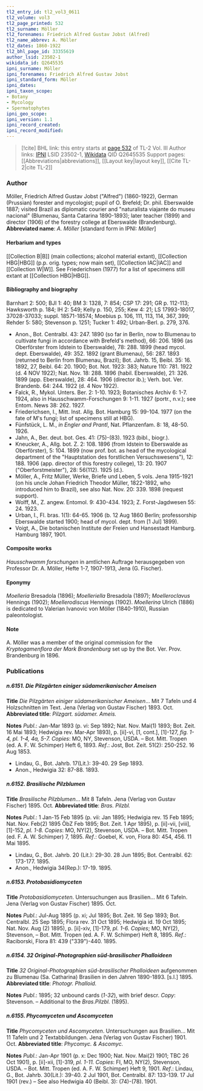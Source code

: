 ```yaml
---
tl2_entry_id: tl2_vol3_0611
tl2_volume: vol3
tl2_page_printed: 532
tl2_surname: Möller
tl2_forenames: Friedrich Alfred Gustav Jobst (Alfred)
tl2_name_abbrev: A. Möller
tl2_dates: 1860-1922
tl2_bhl_page_id: 33355619
author_lsid: 23502-1
wikidata_id: Q2645535
ipni_surname: Möller
ipni_forenames: Friedrich Alfred Gustav Jobst
ipni_standard_form: Möller
ipni_dates: 
ipni_taxon_scope: 
- Botany
- Mycology
- Spermatophytes
ipni_geo_scope: 
ipni_version: 1.1
ipni_record_created: 
ipni_record_modified:
---
```


> [!cite] BHL link: this entry starts at [page 532](https://www.biodiversitylibrary.org/page/33355619) of TL-2 Vol. III
> Author links: [IPNI](https://www.ipni.org/a/23502-1) LSID 23502-1, [Wikidata](https://www.wikidata.org/wiki/Q2645535) QID Q2645535
> Support pages: [[Abbreviations|abbreviations]], [[Layout key|layout key]], [[Cite TL-2|cite TL-2]]

### Author

Möller, Friedrich Alfred Gustav Jobst ("Alfred") (1860-1922), German (Prussian) forester and mycologist; pupil of O. Brefeld; Dr. phil. Eberswalde 1887; visited Brazil as diplomatic courier and "naturalista viajante do museu nacional" (Blumenau, Santa Catarina 1890-1893); later teacher (1899) and director (1906) of the forestry college at Eberswalde (Brandenburg). 
**Abbreviated name**: *A. Möller* \[standard form in IPNI: *Möller*\]

#### Herbarium and types

[[Collection B|B]] (main collections; alcohol material extant), [[Collection HBG|HBG]] (p.p. orig. types; now main set), [[Collection IAC|IAC]] and [[Collection W|W]]. See Friederichsen (1977) for a list of specimens still extant at [[Collection HBG|HBG]].

#### Bibliography and biography

Barnhart 2: 500; BJI 1: 40; BM 3: 1328, 7: 854; CSP 17: 291; GR p. 112-113; Hawksworth p. 184; IH 2: 549; Kelly p. 150, 255; Kew 4: 21; LS 17993-18017, 37028-37033; suppl. 18571-18574; Moebius p. 106, 111, 113, 114, 367, 399; Rehder 5: 580; Stevenson p. 1251; Tucker 1: 492; Urban-Berl. p. 279, 376.
- Anon., Bot. Centralbl. 43: 247. 1890 (so far in Berlin, now to Blumenau to cultivate fungi in accordance with Brefeld's method), 66: 206. 1896 (as Oberförster from Idstein to Eberswalde), 78: 288. 1899 (head mycol. dept. Eberswalde), 49: 352. 1892 (grant Blumenau), 56: 287. 1893 (returned to Berlin from Blumenau, Brazil); Bot. Jahrb. 15, Beibl. 35: 16. 1892, 27, Beibl. 64: 20. 1900; Bot. Not. 1923: 383; Nature 110: 781. 1922 (d. 4 NOV 1922); Nat. Nov. 18: 288. 1896 (habil. Eberswalde), 21: 326. 1899 (app. Eberswalde), 28: 464. 1906 (director ib.); Verh. bot. Ver. Brandenb. 64: 244. 1922 (d. 4 Nov 1922).
- Falck, R., Mykol. Unters. Ber. 2: 1-10. 1923; Botanisches Archiv 6: 1-7. 1924, also in Hausschwamm-Forschungen 9: 1-11. 1927 (portr., n.v.); see Entom. News 38: 262. 1927.
- Friederichsen, I., Mitt. Inst. Allg. Bot. Hamburg 15: 99-104. 1977 (on the fate of M's fungi; list of specimens still at HBG).
- Fünfstück, L. M., *in Engler and Prantl*, Nat. Pflanzenfam. 8: 18, 48-50. 1926.
- Jahn, A., Ber. deut. bot. Ges. 41: (75)-(83). 1923 (bibl., biogr.).
- Kneucker, A., Allg. bot. Z. 2: 108. 1896 (from Idstein to Eberswalde as Oberförster), 5: 104. 1899 (now prof. bot. as head of the mycological department of the "Hauptstation des forstlichen Versuchswesens"), 12: 188. 1906 (app. director of this forestry college), 13: 20. 1907 ("Oberforstmeister"), 28: 56(112). 1925 (d.).
- Möller, A., Fritz Müller, Werke, Briefe und Leben, 5 vols. Jena 1915-1921 (on his uncle Johan Friedrich Theodor Müller, 1822-1892, who introduced him to Brazil), see also Nat. Nov. 20: 339. 1898 (request support).
- Wolff, M., Z. angew. Entomol. 9: 430-434. 1923; Z. Forst-Jagdwesen 55: 24. 1923.
- Urban, I., Fl. bras. 1(1): 64-65. 1906 (b. 12 Aug 1860 Berlin; professorship Eberswalde started 1900; head of mycol. dept. from \[1 Jul\] 1899).
- Voigt, A., Die botanischen Institute der Freien und Hansestadt Hamburg. Hamburg 1897, 1901.

#### Composite works

*Hausschwamm forschungen* in amtlichen Auftrage herausgegeben von Professor Dr. A. Möller, Hefte 1-7, 1907-1913, Jena (G. Fischer).

#### Eponymy

*Moelleria* Bresadola (1896); *Moelleriella* Bresadola (1897); *Moelleroclavus* Hennings (1902); *Moellerodiscus* Hennings (1902). *Moellerina* Ulrich (1886) is dedicated to Valerian Ivanovic von Möller (1840-1910), Russian paleontologist.

#### Note

A. Möller was a member of the original commission for the *Kryptogamenflora der Mark Brandenburg* set up by the Bot. Ver. Prov. Brandenburg in 1896.

### Publications

##### n.6151. Die Pilzgärten einiger südamerikanischer Ameisen

**Title**
*Die Pilzgärten einiger südamerikanischer Ameisen*... Mit 7 Tafeln und 4 Holzschnitten im Text. Jena (Verlag von Gustav Fischer) 1893. Oct.
**Abbreviated title**: *Pilzgart. südamer. Ameis.*

**Notes**
*Publ*.: Jan-Mar 1893 (p. vi: Sep 1892; Nat. Nov. Mai(1) 1893; Bot. Zeit. 16 Mai 1893; Hedwigia rev. Mar-Apr 1893), p. \[ii\]-vi, \[1, cont.\], \[1\]-127, *fig. 1-4, pl. 1-4, 4a, 5-7. Copies*: MO, NY, Stevenson, USDA. – Bot. Mitt. Tropen (ed. A. F. W. Schimper) Heft 6, 1893.
*Ref*.: Jost, Bot. Zeit. 51(2): 250-252. 16 Aug 1853.
- Lindau, G., Bot. Jahrb. 17(Lit.): 39-40. 29 Sep 1893.
- Anon., Hedwigia 32: 87-88. 1893.

##### n.6152. Brasilische Pilzblumen

**Title**
*Brasilische Pilzblumen*... Mit 8 Tafeln. Jena (Verlag von Gustav Fischer) 1895. Oct.
**Abbreviated title**: *Bras. Pilzbl.*

**Notes**
*Publ*.: 1 Jan-15 Feb 1895 (p. vii: Jan 1895; Hedwigia rev. 15 Feb 1895; Nat. Nov. Feb(2) 1895 ÖbZ Feb 1895; Bot. Zeit. 1 Apr 1895), p. \[ii\]-vii, \[viii\], \[1\]-152, *pl. 1-8. Copies*: MO, NY(2), Stevenson, USDA. – Bot. Mitt. Tropen (ed. F. A. W. Schimper) 7, 1895.
*Ref*.: Goebel, K. von, Flora 80: 454, 456. 11 Mai 1895.
- Lindau, G., Bot. Jahrb. 20 (Lit.): 29-30. 28 Jun 1895; Bot. Centralbl. 62: 173-177. 1895.
- Anon., Hedwigia 34(Rep.): 17-19. 1895.

##### n.6153. Protobasidiomyceten

**Title**
*Protobasidiomyceten*. Untersuchungen aus Brasilien... Mit 6 Tafeln. Jena (Verlag von Gustav Fischer) 1895. Oct.

**Notes**
*Publ*.: Jul-Aug 1895 (p. xi; Jul 1895; Bot. Zeit. 16 Sep 1893; Bot. Centralbl. 25 Sep 1895; Flora rev. 31 Oct 1895; Hedwigia id. 19 Oct 1895; Nat. Nov. Aug (2) 1895), p. \[ii\]-xiv, \[1\]-179, *pl. 1-6. Copies*; MO, NY(2), Stevenson, – Bot. Mitt. Tropen (ed. A. F. W. Schimper) Heft 8, 1895.
*Ref*.: Raciborski, Flora 81: 439 ("339")-440. 1895.

##### n.6154. 32 Original-Photographien süd-brasilischer Phalloideen

**Title**
*32 Original-Photographien süd-brasilischer Phalloideen* aufgenommen zu Blumenau (Sa. Catharina) Brasilien in den Jahren 1890-1893. \[s.l.\] 1895.
**Abbreviated title**: *Photogr. Phalloid.*

**Notes**
*Publ*.: 1895; 32 unbound cards (*1-32*), with brief descr. *Copy*: Stevenson. – Additional to the *Bras.Pilzbl.* (1895).

##### n.6155. Phycomyceten und Ascomyceten

**Title**
*Phycomyceten und Ascomyceten*. Untersuchungen aus Brasilien... Mit 11 Tafeln und 2 Textabbildungen. Jena (Verlag von Gustav Fischer) 1901. Oct.
**Abbreviated title**: *Phycomyc. & Ascomyc.*

**Notes**
*Publ*.: Jan-Apr 1901 (p. x: Dec 1900; Nat. Nov. Mai(2) 1901; TBC 26 Oct 1901), p. \[ii\]-xii, \[1\]-319, *pl. 1-11. Copies*: FI, MO, NY(2), Stevenson, USDA. – Bot. Mitt. Tropen (ed. A. F. W. Schimper) Heft 9, 1901.
*Ref*.: Lindau, G., Bot. Jahrb. 30(Lit.): 39-40. 2 Jul 1901, Bot. Centralbl. 87: 133-139. 17 Jul 1901 (rev.) – See also Hedwigia 40 (Beibl. 3): (74)-(78). 1901.

